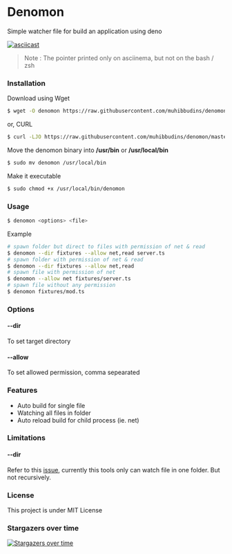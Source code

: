 # Denomon

Simple watcher file for build an application using deno

[![asciicast](https://asciinema.org/a/kkoeCdKB5bKgCLY7XzHsmbFZy.png)](https://asciinema.org/a/kkoeCdKB5bKgCLY7XzHsmbFZy)

> Note : The pointer printed only on asciinema, but not on the bash / zsh

### Installation

Download using Wget

```bash
$ wget -O denomon https://raw.githubusercontent.com/muhibbudins/denomon/master/denomon
```

or, CURL
```bash
$ curl -LJO https://raw.githubusercontent.com/muhibbudins/denomon/master/denomon
```

Move the denomon binary into **/usr/bin** or **/usr/local/bin**

```bash
$ sudo mv denomon /usr/local/bin
```

Make it executable

```bash
$ sudo chmod +x /usr/local/bin/denomon
```

### Usage

```bash
$ denomon <options> <file>
```

Example

```bash
# spawn folder but direct to files with permission of net & read
$ denomon --dir fixtures --allow net,read server.ts
# spawn folder with permission of net & read
$ denomon --dir fixtures --allow net,read
# spawn file with permission of net
$ denomon --allow net fixtures/server.ts
# spawn file without any permission
$ denomon fixtures/mod.ts
```

### Options

#### --dir

To set target directory

#### --allow

To set allowed permission, comma sepearated

### Features

- Auto build for single file
- Watching all files in folder
- Auto reload build for child process (ie. net)

### Limitations

#### --dir

Refer to this [issue](https://github.com/fsnotify/fsnotify/issues/18), currently this tools only can watch file in one folder. But not recursively.

### License

This project is under MIT License

### Stargazers over time

[![Stargazers over time](https://starchart.cc/muhibbudins/denomon.svg)](https://starchart.cc/muhibbudins/denomon)
      
